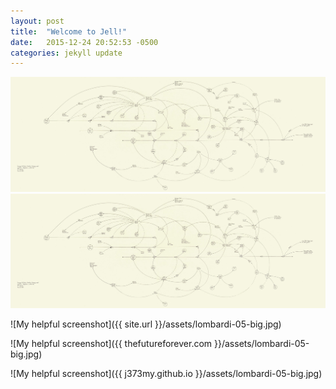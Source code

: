 ```yaml
---
layout: post
title:  "Welcome to Jell!"
date:   2015-12-24 20:52:53 -0500
categories: jekyll update
---
```




<img src="lombardi-05-big.jpg" alt="" usemap="#map" />
<map name="map">
    <area shape="circle" coords="1212, 197, 35" href="https://en.wikipedia.org/wiki/George_W._Bush" />
    <area shape="circle" coords="1202, 187, 35" href="https://en.wikipedia.org/wiki/George_W._Bush" />
    <area shape="circle" coords="1222, 207, 35" href="https://en.wikipedia.org/wiki/George_W._Bush" />
    <area shape="circle" coords="314, 385, 22" href="https://en.wikipedia.org/wiki/Arbusto_Energy" title="Arbusto" />
</map>

<img src="lombardi-05-big.jpg" />




![My helpful screenshot]({{ site.url }}/assets/lombardi-05-big.jpg)

![My helpful screenshot]({{ thefutureforever.com }}/assets/lombardi-05-big.jpg)

![My helpful screenshot]({{ j373my.github.io }}/assets/lombardi-05-big.jpg)